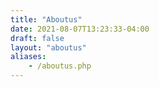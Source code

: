 ```yaml
---
title: "Aboutus"
date: 2021-08-07T13:23:33-04:00
draft: false
layout: "aboutus"
aliases:
    - /aboutus.php
---
```


